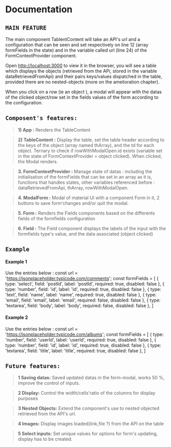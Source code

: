 # Documentation

## `MAIN FEATURE`

The main component TablentContent will take an API's url and a configuration that can be seen and set respectively on line 12 (array formFields in the state) and in the variable called url (line 24) of the FormContextProvider component.

Open [http://localhost:3000](http://localhost:3000) to view it in the browser, you will see a table which displays the objects (retrieved from the APi, stored in the variable dataRetrievedFromApi) and their pairs keys/values dispatched in the table, provided there are no nested-objects (more on the amelioration chapter).

When you click on a row (ie an object ), a modal will appear with the datas of the clicked object/row set in the fields values of the form according to the configuration.
## `Composent's features:`

>**1)  App :**
    Renders the TableContent

>**2) TableContent :**
    Display the table, set the table header according to the keys of the object (array named thArray), and the td for each object.
    Ternary to check if rowWithModalOpen.id exists (variable set in the state of FormContextProvider = object clicked). When clicked, the Modal renders.

>**3. FormContextProvider :**
    Manage state of datas : including the initialisation of the formFields that can be set in an array as it is, functions that handles states, other variables referenced before : dataRetrievedFromApi,  thArray, rowWithModalOpen.


>**4. ModalForm :**
    Modal of material UI with a component Form in it, 2 buttons to save form'changes and/or quit the modal.

>**5. Form :**
    Renders the Fields components based on the differents fields of the formfields configuration

>**6. Field :**
    The Field component displays the labels of the input with the formfields type's value, and the data associated (object clicked)


## `Example`

#### Example 1
Use the entries below : 
const url = 'https://jsonplaceholder.typicode.com/comments';
const formFields = [
                { type: 'select', field: 'postId', label: 'postId', required: true, disabled: false },
                { type: 'number', field: 'id', label: 'id', required: true, disabled: false },
                { type: 'text', field: 'name', label: 'name', required: true, disabled: false },
                { type: 'email', field: 'email', label: 'email', required: false, disabled: false },
                { type: 'textarea', field: 'body', label: 'body', required: false, disabled: false },
            ]

#### Example 2
Use the entries below : 
const url = 'https://jsonplaceholder.typicode.com/albums';
const formFields = [
                { type: 'number', field: 'userId', label: 'userId', required: true, disabled: false },
                { type: 'number', field: 'id', label: 'id', required: true, disabled: false },
                { type: 'textarea', field: 'title', label: 'title', required: true, disabled: false },
            ]

## `Future features:`

>**1 Saving datas:**
    Saved updated datas in the form-modal, works 50 %, improve the control of inputs.

>**2 Display:**
    Control the width/cells'ratio of the columns for display purposes

>**3 Nested Objects:**
    Extend the component's use to nested objected retrieved from the  API's url.

>**4 Images:**
    Display images loaded(link,file ?) from the API on the table

>**5 Select inputs:**
    Set unique values for options for form's updating, display has to be created.
